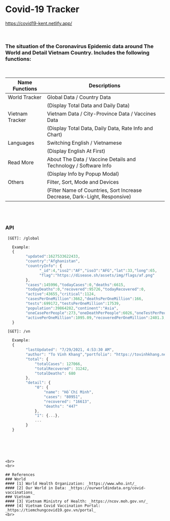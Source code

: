 # Covid-19 Tracker
https://covid19-kent.netlify.app/

<br>

### The situation of the Coronavirus Epidemic data around The World and Detail Vietnam Country. Includes the following functions:
<br>

|Name Functions|Descriptions|
|-|-|
|World Tracker|Global Data / Country Data|
| |(Display Total Data and Daily Data)|
|Vietnam Tracker|Vietnam Data / City-Province Data / Vaccines Data|
| |(Display Total Data, Daily Data, Rate Info and Chart)|
|Languages|Switching English / Vietnamese|
| |(Display English At First)|
|Read More|About The Data / Vaccine Details and Technology / Software Info|
| |(Display Info by Popup Modal)|
|Others|Filter, Sort, Mode and Devices|
| |(Filter Name of Countries, Sort Increase Decrease, Dark-Light, Responsive)|
<br>
<br>

### API
```
 [GET]: /global
```
```javascript
   Example:
   {
         "updated":1627533622433,
         "country":"Afghanistan",
         "countryInfo": {
               "_id":4,"iso2":"AF","iso3":"AFG","lat":33,"long":65,
               "flag":"https://disease.sh/assets/img/flags/af.png"
         },
         "cases":145996,"todayCases":0,"deaths":6615,
         "todayDeaths":0,"recovered":95726,"todayRecovered":0,
         "active":43655,"critical":1124,
         "casesPerOneMillion":3662,"deathsPerOneMillion":166,
         "tests":699172,"testsPerOneMillion":17539,
         "population":39864282,"continent":"Asia",
         "oneCasePerPeople":273,"oneDeathPerPeople":6026,"oneTestPerPeople":57,
         "activePerOneMillion":1095.09,"recoveredPerOneMillion":2401.3,"criticalPerOneMillion":28.2
   }
```

```
 [GET]: /vn
```
```javascript
   Example:
   {
         "lastUpdated": "7/29/2021, 4:53:30 AM",
         "author": "To Vinh Khang","portfolio": "https://tovinhkhang.netlify.app/",
         "total": {
             "totalCases": 127066,
             "totalRecovered": 31242,
             "totalDeaths": 680
         },
         "detail": {
             "0": {
                 "name": "Hồ Chí Minh",
                 "cases": "80951",
                 "recovered": "16613",
                 "deaths": "447"
             },
             "1": {...},
             ...
         }
   }
      
```
 [GET]: /vn/daily/covid
```
```
 [GET]: /vn/daily/vaccines
```
```
 [GET]: /vn/vaccines/distribution
```


<br>
<br>

## References
### World
#### [1] World Health Organization: _https://www.who.int/_
#### [2] Our World in Data: _https://ourworldindata.org/covid-vaccinations_
### Vietnam
#### [3] Vietnam Ministry of Health: _https://ncov.moh.gov.vn/_
#### [4] Vietnam Covid Vaccination Portal: _https://tiemchungcovid19.gov.vn/portal_
<br>
